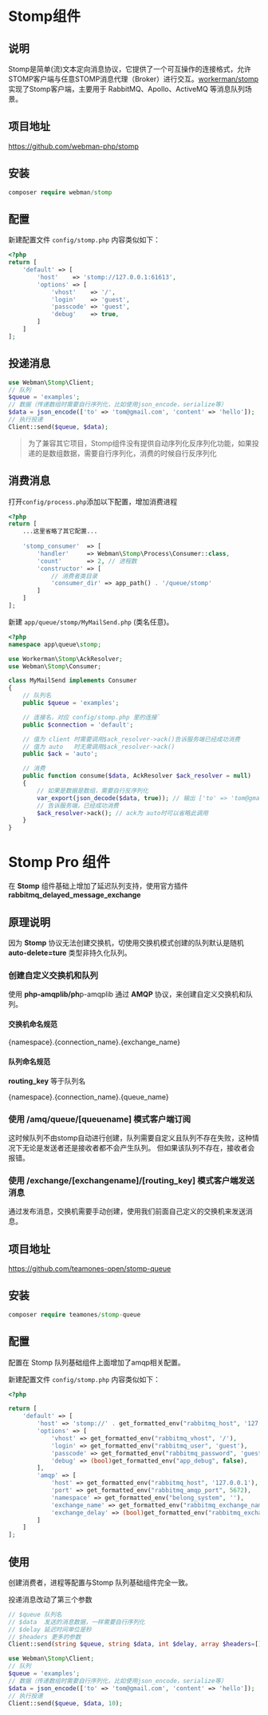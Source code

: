 # Stomp组件

## 说明

  Stomp是简单(流)文本定向消息协议，它提供了一个可互操作的连接格式，允许STOMP客户端与任意STOMP消息代理（Broker）进行交互。[workerman/stomp](https://github.com/walkor/stomp)实现了Stomp客户端，主要用于 RabbitMQ、Apollo、ActiveMQ 等消息队列场景。
 
  
## 项目地址

  https://github.com/webman-php/stomp
  
## 安装
 
  ```php
  composer require webman/stomp
  ```
  
## 配置

新建配置文件 `config/stomp.php` 内容类似如下：
  
```php
<?php
return [
    'default' => [
        'host'    => 'stomp://127.0.0.1:61613',
        'options' => [
            'vhost'    => '/',
            'login'    => 'guest',
            'passcode' => 'guest',
            'debug'    => true,
        ]
    ]
];
```

## 投递消息

```php
use Webman\Stomp\Client;
// 队列
$queue = 'examples';
// 数据（传递数组时需要自行序列化，比如使用json_encode，serialize等）
$data = json_encode(['to' => 'tom@gmail.com', 'content' => 'hello']);
// 执行投递
Client::send($queue, $data);
```

> 为了兼容其它项目，Stomp组件没有提供自动序列化反序列化功能，如果投递的是数组数据，需要自行序列化，消费的时候自行反序列化
  
## 消费消息

打开`config/process.php`添加以下配置，增加消费进程

```php
<?php
return [
    ...这里省略了其它配置...
    
    'stomp_consumer'  => [
        'handler'     => Webman\Stomp\Process\Consumer::class,
        'count'       => 2, // 进程数
        'constructor' => [
            // 消费者类目录
            'consumer_dir' => app_path() . '/queue/stomp'
        ]
    ]
];
```

新建 `app/queue/stomp/MyMailSend.php` (类名任意)。
```php
<?php
namespace app\queue\stomp;

use Workerman\Stomp\AckResolver;
use Webman\Stomp\Consumer;

class MyMailSend implements Consumer
{
    // 队列名
    public $queue = 'examples';

    // 连接名，对应 config/stomp.php 里的连接`
    public $connection = 'default';

    // 值为 client 时需要调用$ack_resolver->ack()告诉服务端已经成功消费
    // 值为 auto   时无需调用$ack_resolver->ack()
    public $ack = 'auto';

    // 消费
    public function consume($data, AckResolver $ack_resolver = null)
    {
        // 如果是数据是数组，需要自行反序列化
        var_export(json_decode($data, true)); // 输出 ['to' => 'tom@gmail.com', 'content' => 'hello']
        // 告诉服务端，已经成功消费
        $ack_resolver->ack(); // ack为 auto时可以省略此调用
    }
}
```

# Stomp Pro 组件

在 **Stomp** 组件基础上增加了延迟队列支持，使用官方插件 **rabbitmq_delayed_message_exchange**

## 原理说明

因为 **Stomp** 协议无法创建交换机，切使用交换机模式创建的队列默认是随机 **auto-delete=ture** 类型非持久化队列。

### 创建自定义交换机和队列

使用 **php-amqplib/ph**p-amqplib 通过 **AMQP** 协议，来创建自定义交换机和队列。

#### 交换机命名规范

{namespace}.{connection_name}.{exchange_name}

#### 队列命名规范

**routing_key** 等于队列名

{namespace}.{connection_name}.{queue_name}

### 使用 /amq/queue/[queuename] 模式客户端订阅

这时候队列不由stomp自动进行创建，队列需要自定义且队列不存在失败，这种情况下无论是发送者还是接收者都不会产生队列。 但如果该队列不存在，接收者会报错。

### 使用 /exchange/[exchangename]/[routing_key] 模式客户端发送消息

通过发布消息，交换机需要手动创建，使用我们前面自己定义的交换机来发送消息。

## 项目地址

https://github.com/teamones-open/stomp-queue

## 安装

  ```php
  composer require teamones/stomp-queue
  ```
## 配置

配置在 Stomp 队列基础组件上面增加了amqp相关配置。

新建配置文件 `config/stomp.php` 内容类似如下：

```php
<?php

return [
    'default' => [
        'host' => 'stomp://' . get_formatted_env("rabbitmq_host", '127.0.0.1') . ':' . get_formatted_env("rabbitmq_stomp_port", 61613),
        'options' => [
            'vhost' => get_formatted_env("rabbitmq_vhost", '/'),
            'login' => get_formatted_env("rabbitmq_user", 'guest'),
            'passcode' => get_formatted_env("rabbitmq_password", 'guest'),
            'debug' => (bool)get_formatted_env("app_debug", false),
        ],
        'amqp' => [
            'host' => get_formatted_env("rabbitmq_host", '127.0.0.1'),
            'port' => get_formatted_env("rabbitmq_amqp_port", 5672),
            'namespace' => get_formatted_env("belong_system", ''),
            'exchange_name' => get_formatted_env("rabbitmq_exchange_name", 'exchange'),
            'exchange_delay' => (bool)get_formatted_env("rabbitmq_exchange_delay", true)
        ]
    ]
];
```

## 使用

创建消费者，进程等配置与Stomp 队列基础组件完全一致。

投递消息改动了第三个参数

```php
// $queue 队列名
// $data  发送的消息数据，一样需要自行序列化
// $delay 延迟时间单位是秒
// $headers 更多的参数
Client::send(string $queue, string $data, int $delay, array $headers=[]);
```

```php
use Webman\Stomp\Client;
// 队列
$queue = 'examples';
// 数据（传递数组时需要自行序列化，比如使用json_encode，serialize等）
$data = json_encode(['to' => 'tom@gmail.com', 'content' => 'hello']);
// 执行投递
Client::send($queue, $data, 10);
```

